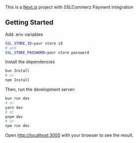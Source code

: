 This is a [Next.js](https://nextjs.org) project with SSLCommerz Payment integration

## Getting Started

Add .env variables

```bash
SSL_STORE_ID=your store id
# and
SSL_STORE_PASSWORD=your store password

```

Install the dependencies

```bash
bun Install
# or
npm Install
```

Then, run the development server:

```bash
bun run dev
# or
yarn dev
# or
pnpm dev
# or
npm run dev
```


Open [http://localhost:3000](http://localhost:3000) with your browser to see the result.